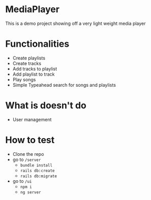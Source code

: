 # MediaPlayer
This is a demo project showing off a very light weight media player

# Functionalities
- Create playlists
- Create tracks
- Add tracks to playlist
- Add playlist to track
- Play songs
- Simple Typeahead search for songs and playlists

# What is doesn't do
- User management

# How to test
- Clone the repo
- go to `/server`
  - `bundle install`
  - `rails db:create`
  - `rails db:migrate`
- go to `/ui`
  - `npm i`
  - `ng server`
